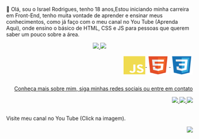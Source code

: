 👋 Olá, sou o Israel Rodrigues, tenho 18 anos,Estou iniciando minha carreira em Front-End, tenho muita vontade de aprender e ensinar meus conhecimentos, como já faço com o meu canal no You Tube (Aprenda Aqui), onde ensino o básico de HTML, CSS e JS para pessoas que querem saber um pouco sobre a área.

<div align="center">
  <a href="https://github.com/israelrodrigues01">
  <img height="200em" src="https://github-readme-stats.vercel.app/api?username=israelrodrigues01&show_icons=true&theme=dracula&include_all_commits=true&count_private=true"/>
  <img height="160em" src="https://github-readme-stats.vercel.app/api/top-langs/?username=israelrodrigues01&layout=compact&langs_count=7&theme=dracula"/>
</div>
  
  
<div style="display: inline_block" align="right"><br>
  <img align="center" alt="Israel-Js" height="50" width="60" src="https://raw.githubusercontent.com/devicons/devicon/master/icons/javascript/javascript-plain.svg">
  <img align="center" alt="Israel-HTML" height="50" width="60" src="https://raw.githubusercontent.com/devicons/devicon/master/icons/html5/html5-original.svg">
  <img align="center" alt="Israel-CSS" height="50" width="60" src="https://raw.githubusercontent.com/devicons/devicon/master/icons/css3/css3-original.svg">
</div>
  
  ##
  
<div align="right"> 
  
  <p>Conheça mais sobre mim, siga minhas redes sociais ou entre em contato</p>
  
  <a href="https://www.instagram.com/israel_rodriigues__/" target="_blank">
    <img src="https://img.shields.io/badge/-Instagram-DD2A7B?style=for-the-badge&logo=instagram&logoColor=white" target="_blank">
  </a>
  <a href = "mailto:ciceroisrael428@gmail.com">
    <img src="https://img.shields.io/badge/-Gmail-%23333?style=for-the-badge&logo=gmail&logoColor=white" target="_blank">
  </a>
  <a href="https://www.linkedin.com/in/israel-rodrigues/" target="_blank">
    <img src="https://img.shields.io/badge/-LinkedIn-%230077B5?style=for-the-badge&logo=linkedin&logoColor=white" target="_blank">
  </a> 
  
</div>
  
  ##
  
<div>
  <p>Visite meu canal no You Tube (Click na imagem).</p>
  <a href="https://www.youtube.com/c/Aprendaaquitutoriais" target="_blank">
  <img align="right" src="https://user-images.githubusercontent.com/90703943/158824616-a198e7f3-92c0-4731-aaf6-2f8a0a2169df.svg" height="180em">
  </a>
</div>
